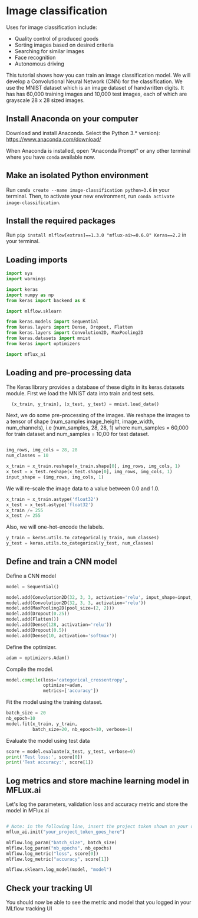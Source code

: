 # Image classification

Uses for image classification include:

- Quality control of produced goods
- Sorting images based on desired criteria
- Searching for similar images
- Face recognition
- Autonomous driving

This tutorial shows how you can train an image classification model. We will develop a Convolutional Neural Network (CNN) for the classification. We use the MNIST dataset which is an image dataset of handwritten digits. It has has 60,000 training images and 10,000 test images, each of which are grayscale 28 x 28 sized images.

## Install Anaconda on your computer

Download and install Anaconda. Select the Python 3.* version):
https://www.anaconda.com/download/

When Anaconda is installed, open "Anaconda Prompt" or any other terminal where you have ```conda``` available now.


## Make an isolated Python environment
Run ```conda create --name image-classification python=3.6``` in your terminal.
Then, to activate your new environment, run ```conda activate image-classification```.


##  Install the required packages

Run ```pip install mlflow[extras]==1.3.0 "mflux-ai>=0.6.0" Keras==2.2```  in your terminal.


## Loading imports

```python
import sys
import warnings

import keras
import numpy as np
from keras import backend as K

import mlflow.sklearn

from keras.models import Sequential
from keras.layers import Dense, Dropout, Flatten
from keras.layers import Convolution2D, MaxPooling2D
from keras.datasets import mnist
from keras import optimizers

import mflux_ai
```


##  Loading and pre-processing data

The Keras library provides a database of these digits in its keras.datasets module. First we load the MNIST data into train and test sets.

```python
  (x_train, y_train), (x_test, y_test) = mnist.load_data()
```
Next, we do some pre-processing of the images. We reshape the images to a tensor of shape (num_samples image_height, image_width, num_channels), i.e (num_samples, 28, 28, 1) where num_samples = 60,000 for train dataset and num_samples = 10,00 for test dataset.

```python

img_rows, img_cols = 28, 28
num_classes = 10

x_train = x_train.reshape(x_train.shape[0], img_rows, img_cols, 1)
x_test = x_test.reshape(x_test.shape[0], img_rows, img_cols, 1)
input_shape = (img_rows, img_cols, 1)
```


We will re-scale the image data to a value between 0.0 and 1.0.
```python
x_train = x_train.astype('float32')
x_test = x_test.astype('float32')
x_train /= 255
x_test /= 255

```

Also, we will one-hot-encode the labels.

```python
y_train = keras.utils.to_categorical(y_train, num_classes)
y_test = keras.utils.to_categorical(y_test, num_classes)
```

## Define and train a CNN model
Define a CNN model
 ```python
model = Sequential()

model.add(Convolution2D(32, 3, 3, activation='relu', input_shape=input_shape))
model.add(Convolution2D(32, 3, 3, activation='relu'))
model.add(MaxPooling2D(pool_size=(2, 2)))
model.add(Dropout(0.25))
model.add(Flatten())
model.add(Dense(128, activation='relu'))
model.add(Dropout(0.5))
model.add(Dense(10, activation='softmax'))
```


Define the optimizer.
```python
adam = optimizers.Adam()
```

Compile the model.

```python
model.compile(loss='categorical_crossentropy',
              optimizer=adam,
              metrics=['accuracy'])
```


Fit the model using the training dataset.
```python
batch_size = 20
nb_epoch=10
model.fit(x_train, y_train,
          batch_size=20, nb_epoch=10, verbose=1)
 ```
Evaluate the model using test data
 ```python
score = model.evaluate(x_test, y_test, verbose=0)
print('Test loss:', score[0])
print('Test accuracy:', score[1])
 ```

## Log metrics and store machine learning model in MFLux.ai


Let's log the parameters, validation loss and accuracy metric and store the model in MFlux.ai

 ```python

# Note: in the following line, insert the project token shown on your dashboard page.
mflux_ai.init("your_project_token_goes_here")

mlflow.log_param("batch_size", batch_size)
mlflow.log_param("nb_epochs", nb_epochs)
mlflow.log_metric("loss", score[0])
mlflow.log_metric("accuracy", score[1])

mlflow.sklearn.log_model(model, "model")
```

## Check your tracking UI

You should now be able to see the metric and model that you logged in your MLflow tracking UI



